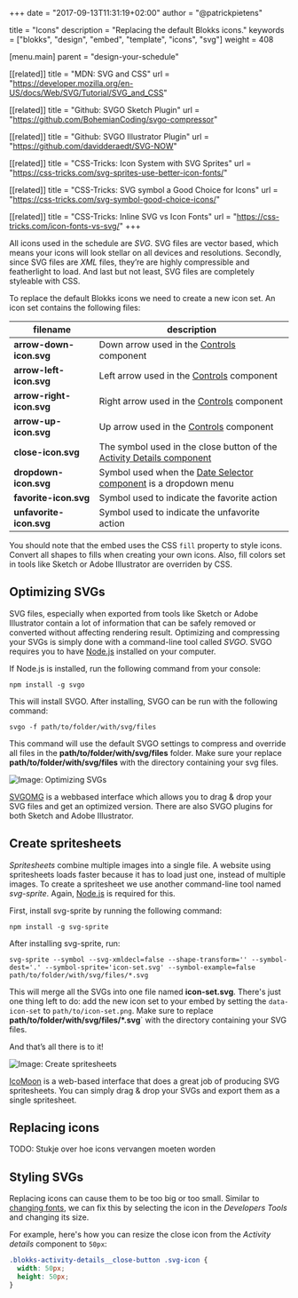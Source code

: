 +++
date            = "2017-09-13T11:31:19+02:00"
author          = "@patrickpietens"

title           = "Icons"
description     = "Replacing the default Blokks icons."
keywords        = ["blokks", "design", "embed", "template", "icons", "svg"]
weight          = 408

[menu.main]
parent          = "design-your-schedule"

[[related]]
title = "MDN: SVG and CSS"
url = "https://developer.mozilla.org/en-US/docs/Web/SVG/Tutorial/SVG_and_CSS"

[[related]]
title = "Github: SVGO Sketch Plugin"
url = "https://github.com/BohemianCoding/svgo-compressor"

[[related]]
title = "Github: SVGO Illustrator Plugin"
url = "https://github.com/davidderaedt/SVG-NOW"

[[related]]
title = "CSS-Tricks: Icon System with SVG Sprites"
url = "https://css-tricks.com/svg-sprites-use-better-icon-fonts/"

[[related]]
title = "CSS-Tricks: SVG symbol a Good Choice for Icons"
url = "https://css-tricks.com/svg-symbol-good-choice-icons/"

[[related]]
title = "CSS-Tricks: Inline SVG vs Icon Fonts"
url = "https://css-tricks.com/icon-fonts-vs-svg/"
+++

All icons used in the schedule are *SVG*. SVG files are vector based, which means your icons will look stellar on all devices and resolutions. Secondly, since SVG files are *XML* files, they’re are highly compressible and featherlight to load. And last but not least, SVG files are completely styleable with CSS.

To replace the default Blokks icons we need to create a new icon set. An icon set contains the following files:

| filename | description |
|----------|-------------|
| **arrow-down-icon.svg** | Down arrow used in the [Controls](http://themes/structure#controls) component |
| **arrow-left-icon.svg** | Left arrow used in the [Controls](http://themes/structure#controls) component |
| **arrow-right-icon.svg** | Right arrow used in the [Controls](http://themes/structure#controls) component |
| **arrow-up-icon.svg** | Up arrow used in the [Controls](http://themes/structure#controls) component |
| **close-icon.svg** | The symbol used in the close button of the [Activity Details component](http://themes/structure#activity-details) |
| **dropdown-icon.svg** | Symbol used when the [Date Selector component](http://themes/structure#date-selector) is a dropdown menu |
| **favorite-icon.svg** | Symbol used to indicate the favorite action |
| **unfavorite-icon.svg** | Symbol used to indicate the unfavorite action |

<span class='note'>You should note that the embed uses the CSS `fill` property to style icons. Convert all shapes to fills when creating your own icons. Also, fill colors set in tools like Sketch or Adobe Illustrator are overriden by CSS.</span>

## Optimizing SVGs
SVG files, especially when exported from tools like Sketch or Adobe Illustrator contain a lot of information that can be safely removed or converted without affecting rendering result. Optimizing and compressing your SVGs is simply done with a command-line tool called *SVGO*. SVGO requires you to have [Node.js](https://nodejs.org/en/) installed on your computer.

If Node.js is installed, run the following command from your console:

```cli
npm install -g svgo
```

This will install SVGO. After installing, SVGO can be run with the following command:

```cli
svgo -f path/to/folder/with/svg/files
```

This command will use the default SVGO settings to compress and override all files in the **path/to/folder/with/svg/files** folder. Make sure your replace **path/to/folder/with/svg/files** with the directory containing your svg files.

![Image: Optimizing SVGs](http://images/optimizing-svgs.gif)

<span class='note'>[SVGOMG](https://jakearchibald.github.io/svgomg/) is a webbased interface which allows you to drag & drop your SVG files and get an optimized version. There are also SVGO plugins for both Sketch and Adobe Illustrator.</span>

## Create spritesheets
*Spritesheets* combine multiple images into a single file. A website using spritesheets loads faster because it has to load just one, instead of multiple images. To create a spritesheet we use another command-line tool named *svg-sprite*. Again, [Node.js](ttps://nodejs.org/en) is required for this.

First, install svg-sprite by running the following command:

```cli
npm install -g svg-sprite
```

After installing svg-sprite, run:

```cli
svg-sprite --symbol --svg-xmldecl=false --shape-transform='' --symbol-dest='.' --symbol-sprite='icon-set.svg' --symbol-example=false path/to/folder/with/svg/files/*.svg
```

This will merge all the SVGs into one file named **icon-set.svg**. There's just one thing left to do: add the new icon set to your embed by setting the `data-icon-set` to `path/to/icon-set.png`. Make sure to replace **path/to/folder/with/svg/files/\*.svg**` with the directory containing your SVG files.

And that’s all there is to it!

![Image: Create spritesheets](http://images/optimizing-svgs.gif)

<span class='note'>[IcoMoon](https://icomoon.io/app) is a web-based interface that does a great job of producing SVG spritesheets. You can simply drag & drop your SVGs and export them as a single spritesheet.</span>

## Replacing icons
TODO: Stukje over hoe icons vervangen moeten worden

## Styling SVGs
Replacing icons can cause them to be too big or too small. Similar to [changing fonts](http://design/fonts), we can fix this by selecting the icon in the *Developers Tools* and changing its size.

For example, here's how you can resize the close icon from the *Activity details* component to `50px`:

```css
.blokks-activity-details__close-button .svg-icon {
  width: 50px;
  height: 50px;
}
```